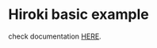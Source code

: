 # Hiroki basic example

check documentation [HERE](https://ivanhuay.github.io/hiroki/basic-tutorial/rest-api/).
